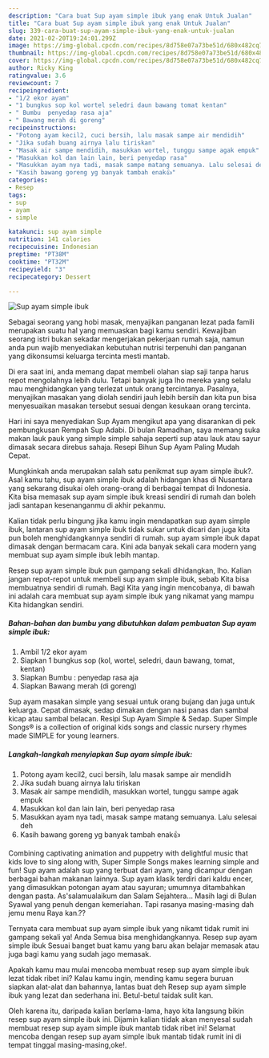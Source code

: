 ```yaml
---
description: "Cara buat Sup ayam simple ibuk yang enak Untuk Jualan"
title: "Cara buat Sup ayam simple ibuk yang enak Untuk Jualan"
slug: 339-cara-buat-sup-ayam-simple-ibuk-yang-enak-untuk-jualan
date: 2021-02-20T19:24:01.299Z
image: https://img-global.cpcdn.com/recipes/8d758e07a73be51d/680x482cq70/sup-ayam-simple-ibuk-foto-resep-utama.jpg
thumbnail: https://img-global.cpcdn.com/recipes/8d758e07a73be51d/680x482cq70/sup-ayam-simple-ibuk-foto-resep-utama.jpg
cover: https://img-global.cpcdn.com/recipes/8d758e07a73be51d/680x482cq70/sup-ayam-simple-ibuk-foto-resep-utama.jpg
author: Ricky King
ratingvalue: 3.6
reviewcount: 7
recipeingredient:
- "1/2 ekor ayam"
- "1 bungkus sop kol wortel seledri daun bawang tomat kentan"
- " Bumbu  penyedap rasa aja"
- " Bawang merah di goreng"
recipeinstructions:
- "Potong ayam kecil2, cuci bersih, lalu masak sampe air mendidih"
- "Jika sudah buang airnya lalu tiriskan"
- "Masak air sampe mendidih, masukkan wortel, tunggu sampe agak empuk"
- "Masukkan kol dan lain lain, beri penyedap rasa"
- "Masukkan ayam nya tadi, masak sampe matang semuanya. Lalu selesai deh"
- "Kasih bawang goreng yg banyak tambah enak👍"
categories:
- Resep
tags:
- sup
- ayam
- simple

katakunci: sup ayam simple 
nutrition: 141 calories
recipecuisine: Indonesian
preptime: "PT38M"
cooktime: "PT32M"
recipeyield: "3"
recipecategory: Dessert

---
```



![Sup ayam simple ibuk](https://img-global.cpcdn.com/recipes/8d758e07a73be51d/680x482cq70/sup-ayam-simple-ibuk-foto-resep-utama.jpg)

Sebagai seorang yang hobi masak, menyajikan panganan lezat pada famili merupakan suatu hal yang memuaskan bagi kamu sendiri. Kewajiban seorang istri bukan sekadar mengerjakan pekerjaan rumah saja, namun anda pun wajib menyediakan kebutuhan nutrisi terpenuhi dan panganan yang dikonsumsi keluarga tercinta mesti mantab.

Di era  saat ini, anda memang dapat membeli olahan siap saji tanpa harus repot mengolahnya lebih dulu. Tetapi banyak juga lho mereka yang selalu mau menghidangkan yang terlezat untuk orang tercintanya. Pasalnya, menyajikan masakan yang diolah sendiri jauh lebih bersih dan kita pun bisa menyesuaikan masakan tersebut sesuai dengan kesukaan orang tercinta. 

Hari ini saya menyediakan Sup Ayam mengikut apa yang disarankan di pek pembungkusan Rempah Sup Adabi. Di bulan Ramadhan, saya memang suka makan lauk pauk yang simple simple sahaja seperti sup atau lauk atau sayur dimasak secara direbus sahaja. Resepi Bihun Sup Ayam Paling Mudah Cepat.

Mungkinkah anda merupakan salah satu penikmat sup ayam simple ibuk?. Asal kamu tahu, sup ayam simple ibuk adalah hidangan khas di Nusantara yang sekarang disukai oleh orang-orang di berbagai tempat di Indonesia. Kita bisa memasak sup ayam simple ibuk kreasi sendiri di rumah dan boleh jadi santapan kesenanganmu di akhir pekanmu.

Kalian tidak perlu bingung jika kamu ingin mendapatkan sup ayam simple ibuk, lantaran sup ayam simple ibuk tidak sukar untuk dicari dan juga kita pun boleh menghidangkannya sendiri di rumah. sup ayam simple ibuk dapat dimasak dengan bermacam cara. Kini ada banyak sekali cara modern yang membuat sup ayam simple ibuk lebih mantap.

Resep sup ayam simple ibuk pun gampang sekali dihidangkan, lho. Kalian jangan repot-repot untuk membeli sup ayam simple ibuk, sebab Kita bisa membuatnya sendiri di rumah. Bagi Kita yang ingin mencobanya, di bawah ini adalah cara membuat sup ayam simple ibuk yang nikamat yang mampu Kita hidangkan sendiri.

<!--inarticleads1-->

##### Bahan-bahan dan bumbu yang dibutuhkan dalam pembuatan Sup ayam simple ibuk:

1. Ambil 1/2 ekor ayam
1. Siapkan 1 bungkus sop (kol, wortel, seledri, daun bawang, tomat, kentan)
1. Siapkan  Bumbu : penyedap rasa aja
1. Siapkan  Bawang merah (di goreng)


Sup ayam masakan simple yang sesuai untuk orang bujang dan juga untuk keluarga. Cepat dimasak, sedap dimakan dengan nasi panas dan sambal kicap atau sambal belacan. Resipi Sup Ayam Simple &amp; Sedap. Super Simple Songs® is a collection of original kids songs and classic nursery rhymes made SIMPLE for young learners. 

<!--inarticleads2-->

##### Langkah-langkah menyiapkan Sup ayam simple ibuk:

1. Potong ayam kecil2, cuci bersih, lalu masak sampe air mendidih
1. Jika sudah buang airnya lalu tiriskan
1. Masak air sampe mendidih, masukkan wortel, tunggu sampe agak empuk
1. Masukkan kol dan lain lain, beri penyedap rasa
1. Masukkan ayam nya tadi, masak sampe matang semuanya. Lalu selesai deh
1. Kasih bawang goreng yg banyak tambah enak👍


Combining captivating animation and puppetry with delightful music that kids love to sing along with, Super Simple Songs makes learning simple and fun! Sup ayam adalah sup yang terbuat dari ayam, yang dicampur dengan berbagai bahan makanan lainnya. Sup ayam klasik terdiri dari kaldu encer, yang dimasukkan potongan ayam atau sayuran; umumnya ditambahkan dengan pasta. As&#39;salamualaikum dan Salam Sejahtera… Masih lagi di Bulan Syawal yang penuh dengan kemeriahan. Tapi rasanya masing-masing dah jemu menu Raya kan.?? 

Ternyata cara membuat sup ayam simple ibuk yang nikamt tidak rumit ini gampang sekali ya! Anda Semua bisa menghidangkannya. Resep sup ayam simple ibuk Sesuai banget buat kamu yang baru akan belajar memasak atau juga bagi kamu yang sudah jago memasak.

Apakah kamu mau mulai mencoba membuat resep sup ayam simple ibuk lezat tidak ribet ini? Kalau kamu ingin, mending kamu segera buruan siapkan alat-alat dan bahannya, lantas buat deh Resep sup ayam simple ibuk yang lezat dan sederhana ini. Betul-betul taidak sulit kan. 

Oleh karena itu, daripada kalian berlama-lama, hayo kita langsung bikin resep sup ayam simple ibuk ini. Dijamin kalian tiidak akan menyesal sudah membuat resep sup ayam simple ibuk mantab tidak ribet ini! Selamat mencoba dengan resep sup ayam simple ibuk mantab tidak rumit ini di tempat tinggal masing-masing,oke!.

